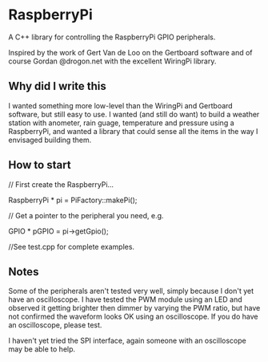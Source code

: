 # RaspberryPi
A C++ library for controlling the RaspberryPi GPIO peripherals.

Inspired by the work of Gert Van de Loo on the Gertboard software and of course Gordan @drogon.net with the excellent WiringPi library.

Why did I write this
--------------------

I wanted something more low-level than the WiringPi and Gertboard software, but still easy to use. I wanted (and still do want) to build a weather station with anometer, rain guage, temperature and pressure using a RaspberryPi, and wanted a library that could sense all the items in the way I envisaged building them.

How to start
------------

  // First create the RaspberryPi...

  RaspberryPi * pi = PiFactory::makePi();

  // Get a pointer to the peripheral you need, e.g.

  GPIO * pGPIO = pi->getGpio();

  //See test.cpp for complete examples.

Notes
-----

Some of the peripherals aren't tested very well, simply because I don't yet have an oscilloscope. I have tested the PWM module using an LED and observed it getting brighter then dimmer by varying the PWM ratio, but have not confirmed the waveform looks OK using an oscilloscope. If you do have an oscilloscope, please test.

I haven't yet tried the SPI interface, again someone with an oscilloscope may be able to help.
